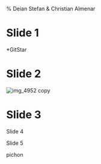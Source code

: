 % Deian Stefan & Christian Almenar

# Slide 1

*GitStar

# Slide 2

![img_4952 copy](https://f.cloud.github.com/assets/1476/1967164/de812802-82d1-11e3-8334-2ded7993fc7d.jpg)

# Slide 3


Slide 4


Slide 5



pichon
